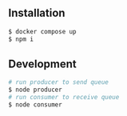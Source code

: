 ## Installation
```bash
$ docker compose up
$ npm i
```
## Development
```bash
# run producer to send queue
$ node producer
# run consumer to receive queue
$ node consumer
```